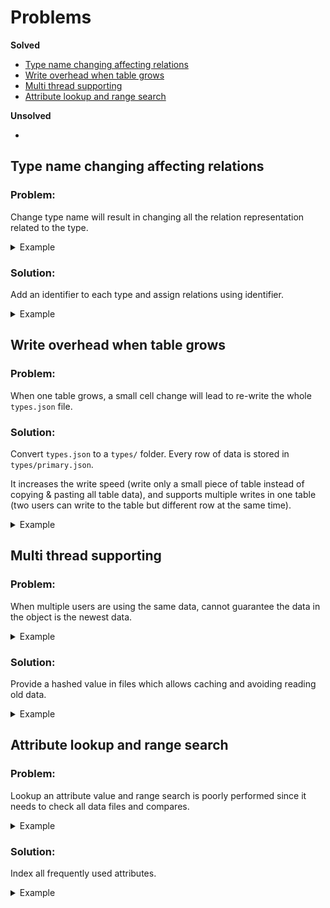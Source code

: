 # Problems

**Solved**

 - [Type name changing affecting relations](#type-name-changing-affecting-relations)
 - [Write overhead when table grows](#write-overhead-when-table-grows)
 - [Multi thread supporting](#multi-thread-supporting)
 - [Attribute lookup and range search](#attribute-lookup-and-range-search)

**Unsolved**

 -

## Type name changing affecting relations

<h3>Problem:</h3>

Change type name will result in changing all the relation representation related to the type.

<details>

<summary>Example</summary>

`data/users.json`

```json
{
    "users": {
        "alex": {
            "visited": [
                "country.canada"
            ]
        }
    }
}
```

`data/country.json`

```json
{
    "country": {
        "canada": {}
    }
}
```

By changing the `country` type to `countries` requires search in all other types for associated relations.

</details>

<h3>Solution:</h3>

Add an identifier to each type and assign relations using identifier.

<details>

<summary>Example</summary>

`data/users.json`

```json
{
    "users": {
        "alex": {
            "visited": [
                "canada"
            ]
        }
    },
    "identifier": "users-identifier-unique-str"
}
```

`data/country.json`

```json
{
    "country": {
        "canada": {}
    },
    "identifier": "countries-identifier-unique-str"
}
```

`schema/countries-identifier-unique-str.json`

```json
{
    "type": "country"
}
```

`schema/users-identifier-unique-str.json`

```json
{
    "type": "users",
    "relations": {
        "visited": "countries-identifier-unique-str"
    }
}
```

When search relations, first look into the schema file and see relations identifier.

Then go to the relations schema based on the identifier and get the relation type name.

Changing the type name now will not lead to a change in identifier which does not require 
a relationship representation change.

</details>

## Write overhead when table grows

<h3>Problem:</h3>

When one table grows, a small cell change will lead to re-write the whole `types.json` file.

<h3>Solution:</h3>

Convert `types.json` to a `types/` folder. Every row of data is stored in `types/primary.json`.

It increases the write speed (write only a small piece of table instead of copying & pasting all table data), 
and supports multiple writes in one table (two users can write to the table but different row at the same time). 

<details>

<summary>Example</summary>

`users/alex.json`

```json
{
    "email": "0x53656e@gmail.com"
}
```

Store existing rows in `schema/users-indentifier/users.json` as follow enable fast check if row exists and 
show all rows.

```json
{
    "alex": null
}
```

</details>

## Multi thread supporting

<h3>Problem:</h3>

When multiple users are using the same data, cannot guarantee the data in the object is the newest data.

<details>

<summary>Example</summary>

```python
# Define a class for 'users' mapping.
class User(Model):
    __type__ = 'users'  # set the type to 'users'


# Create an user in thread 1.
user_t1 = User()
user_t1.__primary__ = 'alex'
user_t1.age = 20
user_t1.save()
print "Thread 1 attributes: ", user_t1.attributes()

# Get the user with name in thread 2.
user_t2 = User('alex')

# Update thread 1 user.
user_t1.age = 21
user_t1.save()
print "Thread 1 updated attributes: ", user_t1.attributes()

# Check thread 2 attributes.
print "Thread 2 current attributes: ", user_t2.attributes()
```

</details>

<h3>Solution:</h3>

Provide a hashed value in files which allows caching and avoiding reading old data.

<details>

<summary>Example</summary>

[Multi Thread](../examples/multi_thread.py)

```bash
$ python multi-thread.py
```

```json
{
    "__hash__": "hashed-string-based-on-current-file",
    "email": "email@email.com"
}
```

When read, check `__hash__`. If it changed, re-fetch file.
When write, re-calculate `__hash__`.
All `.json` file requires a `__hash__` property.

</details>

## Attribute lookup and range search

<h3>Problem:</h3>

Lookup an attribute value and range search is poorly performed since it needs to check all data files and compares.

<details>

<summary>Example</summary>

To find user who has email `0x53656e@gmail.com` requires lookup through all users files and find email that has 
value `0x53656e@gmail.com`.

To find user whose age is larger than `20` requires lookup ages in all users files and compares the ages.

Performing the action once is not hard. But if the same lookup is used multiple times, it is a waste of file reading. 
Also when data grows, one lookup will spend a lot of time.

</details>

<h3>Solution:</h3>

Index all frequently used attributes.

<details>

<summary>Example</summary>

Fast look up and fast (sort of) range search.

```
storage/
└── database/
    └── indices/
        ├── types-1-identifier/
        │   ├── index.json
        │   ├── attribute-1.json
        │   └── attribute-2.json
        └── types-2-identifier/
            ├── index.json
            ├── attribute-1.json
            └── attribute-2.json
```

`indices/type-identifier/attribute.json`

```json
{
    "value": ["primary"]
}
```

Fast lookup:

```python
# fast since dict look up takes small amount of time
Types.where("attribute", "=", "value")

# fast since json file is sorted 
Types.where("attribute", ">", "value")
```

`index.json` needs to store attributes that is been indexed

```json
{
    "attribute": "hash"
}
```

</details>
